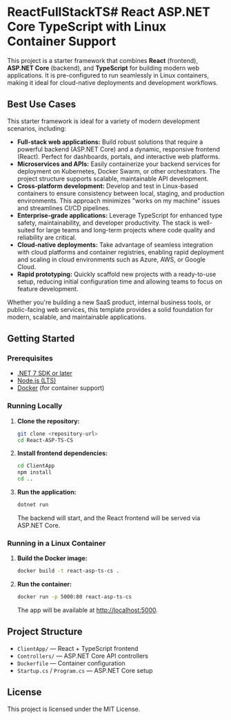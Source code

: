 # ReactFullStackTS# React ASP.NET Core TypeScript with Linux Container Support

This project is a starter framework that combines **React** (frontend), **ASP.NET Core** (backend), and **TypeScript** for building modern web applications. It is pre-configured to run seamlessly in Linux containers, making it ideal for cloud-native deployments and development workflows.

## Best Use Cases

This starter framework is ideal for a variety of modern development scenarios, including:

- **Full-stack web applications:** Build robust solutions that require a powerful backend (ASP.NET Core) and a dynamic, responsive frontend (React). Perfect for dashboards, portals, and interactive web platforms.
- **Microservices and APIs:** Easily containerize your backend services for deployment on Kubernetes, Docker Swarm, or other orchestrators. The project structure supports scalable, maintainable API development.
- **Cross-platform development:** Develop and test in Linux-based containers to ensure consistency between local, staging, and production environments. This approach minimizes "works on my machine" issues and streamlines CI/CD pipelines.
- **Enterprise-grade applications:** Leverage TypeScript for enhanced type safety, maintainability, and developer productivity. The stack is well-suited for large teams and long-term projects where code quality and reliability are critical.
- **Cloud-native deployments:** Take advantage of seamless integration with cloud platforms and container registries, enabling rapid deployment and scaling in cloud environments such as Azure, AWS, or Google Cloud.
- **Rapid prototyping:** Quickly scaffold new projects with a ready-to-use setup, reducing initial configuration time and allowing teams to focus on feature development.

Whether you're building a new SaaS product, internal business tools, or public-facing web services, this template provides a solid foundation for modern, scalable, and maintainable applications.

## Getting Started

### Prerequisites

- [.NET 7 SDK or later](https://dotnet.microsoft.com/download)
- [Node.js (LTS)](https://nodejs.org/)
- [Docker](https://www.docker.com/get-started) (for container support)

### Running Locally

1. **Clone the repository:**
    ```bash
    git clone <repository-url>
    cd React-ASP-TS-CS
    ```

2. **Install frontend dependencies:**
    ```bash
    cd ClientApp
    npm install
    cd ..
    ```

3. **Run the application:**
    ```bash
    dotnet run
    ```
    The backend will start, and the React frontend will be served via ASP.NET Core.

### Running in a Linux Container

1. **Build the Docker image:**
    ```bash
    docker build -t react-asp-ts-cs .
    ```

2. **Run the container:**
    ```bash
    docker run -p 5000:80 react-asp-ts-cs
    ```
    The app will be available at [http://localhost:5000](http://localhost:5000).

## Project Structure

- `ClientApp/` — React + TypeScript frontend
- `Controllers/` — ASP.NET Core API controllers
- `Dockerfile` — Container configuration
- `Startup.cs` / `Program.cs` — ASP.NET Core setup

## License

This project is licensed under the MIT License.
